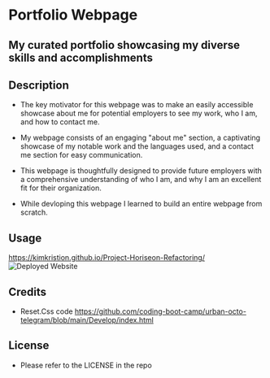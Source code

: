 # Portfolio Webpage 

## My curated portfolio showcasing my diverse skills and accomplishments

## Description 

- The key motivator for this webpage was to make an easily accessible showcase about me for potential employers to see my work, who I am, and how to contact me.

- My webpage consists of an engaging "about me" section, a captivating showcase of my notable work and the languages used, and a contact me section for easy communication.

- This webpage is thoughtfully designed to provide future employers with a comprehensive understanding of who I am, and why I am an excellent fit for their organization.

- While devloping this webpage I learned to build an entire webpage from scratch.

## Usage 

https://kimkristion.github.io/Project-Horiseon-Refactoring/
![Deployed Website](<Screenshot 2023-07-25 224859.png>)

## Credits

- Reset.Css code
https://github.com/coding-boot-camp/urban-octo-telegram/blob/main/Develop/index.html


## License 

- Please refer to the LICENSE in the repo